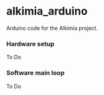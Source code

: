 # alkimia_arduino
Arduino code for the Alkimia project.

### Hardware setup
To Do

### Software main loop
To Do
